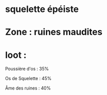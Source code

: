 # squelette épéiste 

# Zone : ruines maudites

# loot : 
Poussière d'os : 35%

Os de Squelette : 45%

Âme des ruines : 40%



